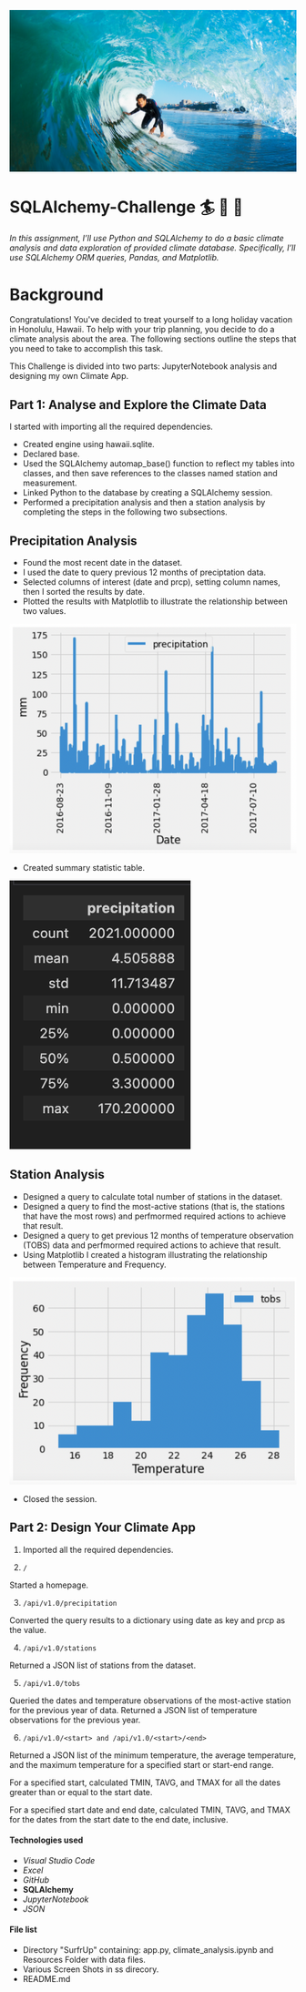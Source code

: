 ![Screen Shot of a surfer](ss/surfer.jpeg)
# SQLAlchemy-Challenge :surfer: :palm_tree: 🌊

*In this assignment, I’ll use Python and SQLAlchemy to do a basic climate analysis and data exploration of provided climate database. Specifically, I’ll use SQLAlchemy ORM queries, Pandas, and Matplotlib.*

# Background
Congratulations! You've decided to treat yourself to a long holiday vacation in Honolulu, Hawaii. To help with your trip planning, you decide to do a climate analysis about the area. The following sections outline the steps that you need to take to accomplish this task.


This Challenge is divided into two parts: JupyterNotebook analysis and designing my own Climate App.



## Part 1: Analyse and Explore the Climate Data
I started with importing all the required dependencies.
 
* Created engine using hawaii.sqlite.
* Declared base.
* Used the SQLAlchemy automap_base() function to reflect my tables into classes, and then save references to the classes named station and measurement.
* Linked Python to the database by creating a SQLAlchemy session.
* Performed a precipitation analysis and then a station analysis by completing the steps in the following two subsections.

## Precipitation Analysis
* Found the most recent date in the dataset.
* I used the date to query previous 12 months of preciptation data.
* Selected columns of interest (date and prcp), setting column names, then I sorted the results by date.
* Plotted the results with Matplotlib to illustrate the relationship between two values.

![Screen Shot of a plot](ss/precipitation.jpg)

* Created summary statistic table.

![Screen Shot of a plot](ss/analysis.png)

## Station Analysis
* Designed a query to calculate total number of stations in the dataset.
* Designed a query to find the most-active stations (that is, the stations that have the most rows) and perfmormed required actions to achieve that result.
* Designed a query to get previous 12 months of temperature observation (TOBS) data and perfmormed required actions to achieve that result.
* Using Matplotlib I created a histogram illustrating the relationship between Temperature and Frequency.

![Screen Shot of a hist](ss/stationhist.jpeg)

* Closed the session.

## Part 2: Design Your Climate App
1. Imported all the required dependencies.

2. `/` 

Started a homepage.

3. `/api/v1.0/precipitation`

Converted the query results to a dictionary using date as key and prcp as the value.

4. `/api/v1.0/stations`

Returned a JSON list of stations from the dataset.

5. `/api/v1.0/tobs`

Queried the dates and temperature observations of the most-active station for the previous year of data.
Returned a JSON list of temperature observations for the previous year.

6. `/api/v1.0/<start> and /api/v1.0/<start>/<end>`

Returned a JSON list of the minimum temperature, the average temperature, and the maximum temperature for a specified start or start-end range.


For a specified start, calculated TMIN, TAVG, and TMAX for all the dates greater than or equal to the start date.


For a specified start date and end date, calculated TMIN, TAVG, and TMAX for the dates from the start date to the end date, inclusive.


#### Technologies used
* *Visual Studio Code*
* *Excel* 
* *GitHub* 
* **SQLAlchemy**
* *JupyterNotebook*
* *JSON*


#### File list
* Directory "SurfrUp" containing: app.py, climate_analysis.ipynb and Resources Folder with data files.
* Various Screen Shots in ss direcory.
* README.md
